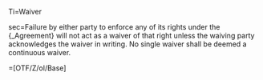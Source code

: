 Ti=Waiver

sec=Failure by either party to enforce any of its rights under the {_Agreement} will not act as a waiver of that right unless the waiving party acknowledges the waiver in writing. No single waiver shall be deemed a continuous waiver.

=[OTF/Z/ol/Base]
